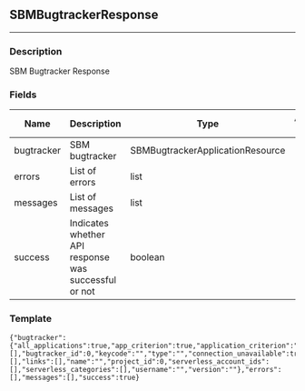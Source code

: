 ## SBMBugtrackerResponse
---
### Description
SBM Bugtracker Response
### Fields
| Name | Description | Type | Allowed Values | Required |
| ---- | ----------- | ---- | -------------- | -------- |
| bugtracker | SBM bugtracker | SBMBugtrackerApplicationResource |  | false |
| errors | List of errors | list |  | false |
| messages | List of messages | list |  | false |
| success | Indicates whether API response was successful or not | boolean |  | false |
### Template
```
{"bugtracker":{"all_applications":true,"app_criterion":true,"application_criterion":"","applications":[],"bugtracker_id":0,"keycode":"","type":"","connection_unavailable":true,"contrast_product":"","deployment_mode":"","full_integration":true,"has_two_way_integration":true,"host":"","importance":[],"links":[],"name":"","project_id":0,"serverless_account_ids":[],"serverless_categories":[],"username":"","version":""},"errors":[],"messages":[],"success":true}
```

